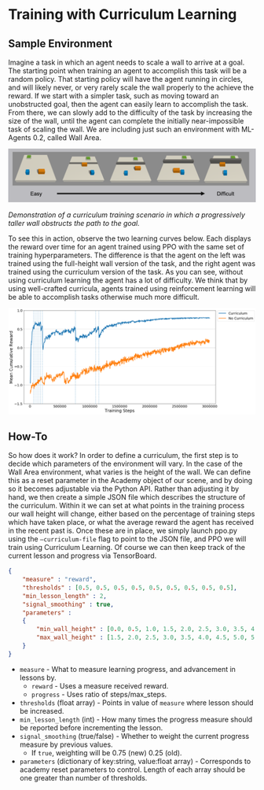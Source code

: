 # Training with Curriculum Learning

## Sample Environment

Imagine a task in which an agent needs to scale a wall to arrive at a goal. The starting 
point when training an agent to accomplish this task will be a random policy. That 
starting policy will have the agent running in circles, and will likely never, or very 
rarely scale the wall properly to the achieve the reward. If we start with a simpler 
task, such as moving toward an unobstructed goal, then the agent can easily learn to 
accomplish the task. From there, we can slowly add to the difficulty of the task by 
increasing the size of the wall, until the agent can complete the initially 
near-impossible task of scaling the wall. We are including just such an environment with 
ML-Agents 0.2, called Wall Area.

![Wall](images/curriculum.png)

_Demonstration of a curriculum training scenario in which a progressively taller wall 
obstructs the path to the goal._
 
To see this in action, observe the two learning curves below. Each displays the reward 
over time for an agent trained using PPO with the same set of training hyperparameters. 
The difference is that the agent on the left was trained using the full-height wall 
version of the task, and the right agent was trained using the curriculum version of 
the task. As you can see, without using curriculum learning the agent has a lot of 
difficulty. We think that by using well-crafted curricula, agents trained using 
reinforcement learning will be able to accomplish tasks otherwise much more difficult. 
 
![Log](images/curriculum_progress.png)

## How-To
 
So how does it work? In order to define a curriculum, the first step is to decide which 
parameters of the environment will vary. In the case of the Wall Area environment, what 
varies is the height of the wall. We can define this as a reset parameter in the Academy 
object of our scene, and by doing so it becomes adjustable via the Python API. Rather 
than adjusting it by hand, we then create a simple JSON file which describes the 
structure of the curriculum. Within it we can set at what points in the training process 
our wall height will change, either based on the percentage of training steps which have 
taken place, or what the average reward the agent has received in the recent past is. 
Once these are in place, we simply launch ppo.py using the `–curriculum-file` flag to 
point to the JSON file, and PPO we will train using Curriculum Learning. Of course we can 
then keep track of the current lesson and progress via TensorBoard.


```json
{
    "measure" : "reward",
    "thresholds" : [0.5, 0.5, 0.5, 0.5, 0.5, 0.5, 0.5, 0.5, 0.5],
    "min_lesson_length" : 2,
    "signal_smoothing" : true, 
    "parameters" : 
    {
        "min_wall_height" : [0.0, 0.5, 1.0, 1.5, 2.0, 2.5, 3.0, 3.5, 4.0, 4.5],
        "max_wall_height" : [1.5, 2.0, 2.5, 3.0, 3.5, 4.0, 4.5, 5.0, 5.5, 6.0]
    }
}
```

* `measure` - What to measure learning progress, and advancement in lessons by.
    * `reward` - Uses a measure received reward. 
    * `progress` - Uses ratio of steps/max_steps.
* `thresholds` (float array) - Points in value of `measure` where lesson should be increased.
* `min_lesson_length` (int) - How many times the progress measure should be reported before 
incrementing the lesson.
* `signal_smoothing` (true/false) - Whether to weight the current progress measure by previous values.
    * If `true`, weighting will be 0.75 (new) 0.25 (old).
* `parameters` (dictionary of key:string, value:float array) - Corresponds to academy reset parameters to control. Length of each array
should be one greater than number of thresholds.
